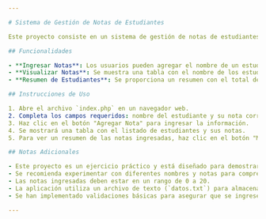 ```yaml
---

# Sistema de Gestión de Notas de Estudiantes

Este proyecto consiste en un sistema de gestión de notas de estudiantes desarrollado por David Mite Zambrano como parte de un ejercicio práctico. La aplicación permite a los usuarios ingresar el nombre del estudiante y su nota correspondiente, mostrando luego un resumen de las notas ingresadas y algunas estadísticas básicas.

## Funcionalidades

- **Ingresar Notas**: Los usuarios pueden agregar el nombre de un estudiante y su respectiva nota.
- **Visualizar Notas**: Se muestra una tabla con el nombre de los estudiantes y sus notas correspondientes.
- **Resumen de Estudiantes**: Se proporciona un resumen con el total de alumnos, el número de aprobados y desaprobados, así como el alumno con la nota más alta y más baja.

## Instrucciones de Uso

1. Abre el archivo `index.php` en un navegador web.
2. Completa los campos requeridos: nombre del estudiante y su nota correspondiente.
3. Haz clic en el botón "Agregar Nota" para ingresar la información.
4. Se mostrará una tabla con el listado de estudiantes y sus notas.
5. Para ver un resumen de las notas ingresadas, haz clic en el botón "Mostrar Resumen".

## Notas Adicionales

- Este proyecto es un ejercicio práctico y está diseñado para demostrar la comprensión y aplicación de conceptos básicos de PHP y HTML.
- Se recomienda experimentar con diferentes nombres y notas para comprender cómo afectan las estadísticas mostradas en el resumen.
- Las notas ingresadas deben estar en un rango de 0 a 20.
- La aplicación utiliza un archivo de texto (`datos.txt`) para almacenar los datos de los estudiantes.
- Se han implementado validaciones básicas para asegurar que se ingresen datos válidos antes de guardarlos en el archivo.

---
```

